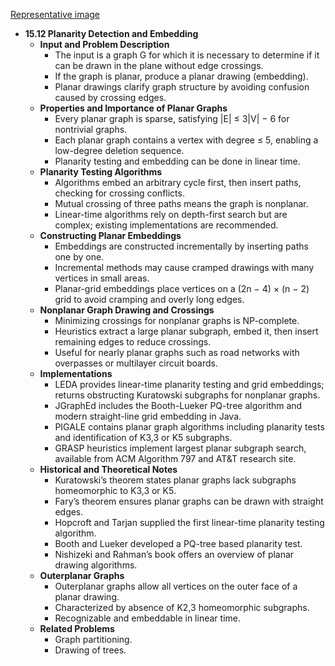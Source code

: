 [Representative image](ADM-ch15-graphs-planarity.best.png)

- **15.12 Planarity Detection and Embedding**
  - **Input and Problem Description**
    - The input is a graph G for which it is necessary to determine if it can be drawn in the plane without edge crossings.
    - If the graph is planar, produce a planar drawing (embedding).
    - Planar drawings clarify graph structure by avoiding confusion caused by crossing edges.
  - **Properties and Importance of Planar Graphs**
    - Every planar graph is sparse, satisfying |E| ≤ 3|V| − 6 for nontrivial graphs.
    - Each planar graph contains a vertex with degree ≤ 5, enabling a low-degree deletion sequence.
    - Planarity testing and embedding can be done in linear time.
  - **Planarity Testing Algorithms**
    - Algorithms embed an arbitrary cycle first, then insert paths, checking for crossing conflicts.
    - Mutual crossing of three paths means the graph is nonplanar.
    - Linear-time algorithms rely on depth-first search but are complex; existing implementations are recommended.
  - **Constructing Planar Embeddings**
    - Embeddings are constructed incrementally by inserting paths one by one.
    - Incremental methods may cause cramped drawings with many vertices in small areas.
    - Planar-grid embeddings place vertices on a (2n − 4) × (n − 2) grid to avoid cramping and overly long edges.
  - **Nonplanar Graph Drawing and Crossings**
    - Minimizing crossings for nonplanar graphs is NP-complete.
    - Heuristics extract a large planar subgraph, embed it, then insert remaining edges to reduce crossings.
    - Useful for nearly planar graphs such as road networks with overpasses or multilayer circuit boards.
  - **Implementations**
    - LEDA provides linear-time planarity testing and grid embeddings; returns obstructing Kuratowski subgraphs for nonplanar graphs.
    - JGraphEd includes the Booth-Lueker PQ-tree algorithm and modern straight-line grid embedding in Java.
    - PIGALE contains planar graph algorithms including planarity tests and identification of K3,3 or K5 subgraphs.
    - GRASP heuristics implement largest planar subgraph search, available from ACM Algorithm 797 and AT&T research site.
  - **Historical and Theoretical Notes**
    - Kuratowski’s theorem states planar graphs lack subgraphs homeomorphic to K3,3 or K5.
    - Fary’s theorem ensures planar graphs can be drawn with straight edges.
    - Hopcroft and Tarjan supplied the first linear-time planarity testing algorithm.
    - Booth and Lueker developed a PQ-tree based planarity test.
    - Nishizeki and Rahman’s book offers an overview of planar drawing algorithms.
  - **Outerplanar Graphs**
    - Outerplanar graphs allow all vertices on the outer face of a planar drawing.
    - Characterized by absence of K2,3 homeomorphic subgraphs.
    - Recognizable and embeddable in linear time.
  - **Related Problems**
    - Graph partitioning.
    - Drawing of trees.
